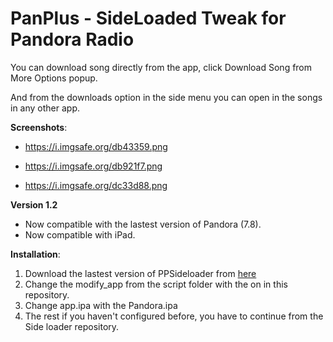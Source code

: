 # PanPlus - SideLoaded Tweak for Pandora Radio
You can download song directly from the app, click Download Song from More Options popup.

And from the downloads option in the side menu you can open in the songs in any other app.


**Screenshots**:

* https://i.imgsafe.org/db43359.png

* https://i.imgsafe.org/db921f7.png

* https://i.imgsafe.org/dc33d88.png


**Version 1.2**
* Now compatible with the lastest version of Pandora (7.8).
* Now compatible with iPad.


**Installation**:

1. Download the lastest version of PPSideloader from [here](https://github.com/eni9889/ppsideloader)
2. Change the modify_app from the script folder with the on in this repository.
3. Change app.ipa with the Pandora.ipa
4. The rest if you haven't configured before, you have to continue from the Side loader repository.
